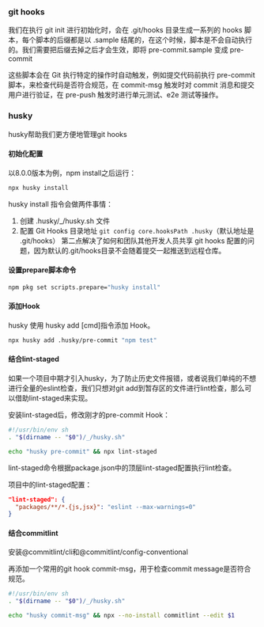 
### git hooks

我们在执行 git init 进行初始化时，会在 .git/hooks 目录生成一系列的 hooks 脚本，每个脚本的后缀都是以 .sample 结尾的，在这个时候，脚本是不会自动执行的。我们需要把后缀去掉之后才会生效，即将 pre-commit.sample 变成 pre-commit

这些脚本会在 Git 执行特定的操作时自动触发，例如提交代码前执行 pre-commit 脚本，来检查代码是否符合规范，在 commit-msg 触发时对 commit 消息和提交用户进行验证，在 pre-push 触发时进行单元测试、e2e 测试等操作。

### husky
husky帮助我们更方便地管理git hooks

#### 初始化配置
以8.0.0版本为例，npm install之后运行：
``` bash
npx husky install
```
husky install 指令会做两件事情：
1. 创建 .husky/_/husky.sh 文件
2. 配置 Git Hooks 目录地址 `git config core.hooksPath .husky`（默认地址是 .git/hooks）
第二点解决了如何和团队其他开发人员共享 git hooks 配置的问题，因为默认的.git/hooks目录不会随着提交一起推送到远程仓库。

#### 设置prepare脚本命令
``` bash
npm pkg set scripts.prepare="husky install"
```

#### 添加Hook
husky 使用 husky add <file> [cmd]指令添加 Hook。
``` bash
npx husky add .husky/pre-commit "npm test"
```

#### 结合lint-staged
如果一个项目中期才引入husky，为了防止历史文件报错，或者说我们单纯的不想进行全量的eslint检查，我们只想对git add到暂存区的文件进行lint检查，那么可以借助lint-staged来实现。

安装lint-staged后，修改刚才的pre-commit Hook：
```sh
#!/usr/bin/env sh
. "$(dirname -- "$0")/_/husky.sh"

echo "husky pre-commit" && npx lint-staged
```

lint-staged命令根据package.json中的顶层lint-staged配置执行lint检查。

项目中的lint-staged配置：
```json
"lint-staged": {
  "packages/**/*.{js,jsx}": "eslint --max-warnings=0"
}
```

#### 结合commitlint
安装@commitlint/cli和@commitlint/config-conventional

再添加一个常用的git hook commit-msg，用于检查commit message是否符合规范。

```sh
#!/usr/bin/env sh
. "$(dirname -- "$0")/_/husky.sh"

echo "husky commit-msg" && npx --no-install commitlint --edit $1
```